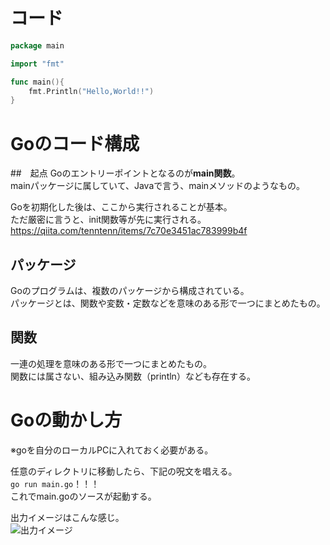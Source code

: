 # コード

```go
package main

import "fmt"

func main(){
	fmt.Println("Hello,World!!")
}
```

# Goのコード構成  
##　起点
Goのエントリーポイントとなるのが**main関数**。  
mainパッケージに属していて、Javaで言う、mainメソッドのようなもの。  
  
Goを初期化した後は、ここから実行されることが基本。  
ただ厳密に言うと、init関数等が先に実行される。  
<https://qiita.com/tenntenn/items/7c70e3451ac783999b4f>
  
## パッケージ  
Goのプログラムは、複数のパッケージから構成されている。  
パッケージとは、関数や変数・定数などを意味のある形で一つにまとめたもの。  
  
## 関数
一連の処理を意味のある形で一つにまとめたもの。  
関数には属さない、組み込み関数（println）なども存在する。  

# Goの動かし方  
※goを自分のローカルPCに入れておく必要がある。  
  
任意のディレクトリに移動したら、下記の呪文を唱える。  
```go run main.go```！！！  
これでmain.goのソースが起動する。  
  
出力イメージはこんな感じ。  
![出力イメージ](Chapter2-Hello,Wolrd/img/Hello,World.png)
